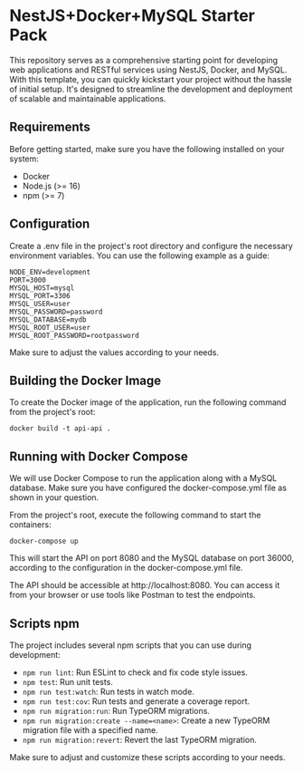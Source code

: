 # NestJS+Docker+MySQL Starter Pack 

This repository serves as a comprehensive starting point for developing web applications and RESTful services using NestJS, Docker, and MySQL. With this template, you can quickly kickstart your project without the hassle of initial setup. It's designed to streamline the development and deployment of scalable and maintainable applications.

## Requirements

Before getting started, make sure you have the following installed on your system:

- Docker
- Node.js (>= 16)
- npm (>= 7)

## Configuration

Create a .env file in the project's root directory and configure the necessary environment variables. You can use the following example as a guide:

```
NODE_ENV=development
PORT=3000
MYSQL_HOST=mysql
MYSQL_PORT=3306
MYSQL_USER=user
MYSQL_PASSWORD=password
MYSQL_DATABASE=mydb
MYSQL_ROOT_USER=user
MYSQL_ROOT_PASSWORD=rootpassword
```

Make sure to adjust the values according to your needs.

## Building the Docker Image

To create the Docker image of the application, run the following command from the project's root:

```
docker build -t api-api .
```

## Running with Docker Compose

We will use Docker Compose to run the application along with a MySQL database. Make sure you have configured the docker-compose.yml file as shown in your question.

From the project's root, execute the following command to start the containers:

```
docker-compose up
```

This will start the API on port 8080 and the MySQL database on port 36000, according to the configuration in the docker-compose.yml file.

The API should be accessible at http://localhost:8080. You can access it from your browser or use tools like Postman to test the endpoints.

## Scripts npm

The project includes several npm scripts that you can use during development:

- `npm run lint`: Run ESLint to check and fix code style issues.
- `npm test`: Run unit tests.
- `npm run test:watch`: Run tests in watch mode.
- `npm run test:cov`: Run tests and generate a coverage report.
- `npm run migration:run`: Run TypeORM migrations.
- `npm run migration:create --name=<name>`: Create a new TypeORM migration file with a specified name.
- `npm run migration:revert`: Revert the last TypeORM migration.

Make sure to adjust and customize these scripts according to your needs.
